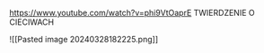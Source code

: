 
https://www.youtube.com/watch?v=phi9VtOaprE TWIERDZENIE O CIECIWACH


![[Pasted image 20240328182225.png]]
